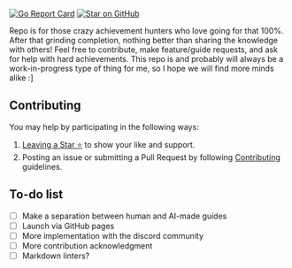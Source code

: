 [![Go Report Card](https://goreportcard.com/badge/github.com/LukoJy3D/perfect100)](https://goreportcard.com/report/github.com/LukoJy3D/perfect100)
[![Star on GitHub](https://img.shields.io/github/stars/LukoJy3D/perfect100.svg?style=social)](https://github.com/LukoJy3D/perfect100/stargazers)

Repo is for those crazy achievement hunters who love going for that 100%. After that grinding completion, nothing better than sharing the knowledge with others!
Feel free to contribute, make feature/guide requests, and ask for help with hard achievements. This repo is and probably will always be a work-in-progress type of thing for me, so I hope we will find more minds alike :]

## Contributing

You may help by participating in the following ways:
1. [Leaving a Star ⭐](https://github.com/lukojy3d/perfect100/stargazers) to show your like and support.
2. Posting an issue or submitting a Pull Request by following [Contributing](CONTRIBUTING.md) guidelines.

## To-do list

- [ ] Make a separation between human and AI-made guides
- [ ] Launch via GitHub pages
- [ ] More implementation with the discord community
- [ ] More contribution acknowledgment
- [ ] Markdown linters?
